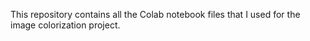 This repository contains all the Colab notebook files that I used for the image colorization project.

